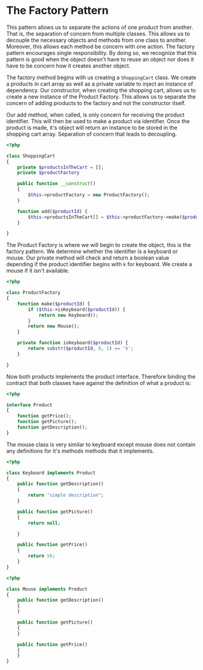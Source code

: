 The Factory Pattern
===================
This pattern allows us to separate the actions of one product from another.
That is, the separation of concern from multiple classes. This allows us to
decouple the necessary objects and methods from one class to another. Moreover,
this allows each method be concern with one action. The factory pattern
encourages single responsibility. By doing so, we recognize that this pattern is
good when the object doesn't have to reuse an object nor does it have to be
concern how it creates another object.

The factory method begins with us creating a `ShoppingCart` class. We create a
products in cart array as well as a private variable to inject an instance of
dependency. Our constructor, when creating the shopping cart, allows us to
create a new instance of the Product Factory. This allows us to separate the
concern of adding products to the factory and not the constructor itself.

Our add method, when called, is only concern for receiving the product
identifier. This will then be used to make a product via identifier. Once the
product is made, it's object will return an instance to be stored in the
shopping cart array. Separation of concern that leads to decoupling.

```php
<?php

class ShoppingCart
{
	private $productsInTheCart = [];
	private $productFactory

	public function __construct()
	{
		$this->productFactory = new ProductFactory();
	}

	function add($productId) {
		$this->productsInTheCart[] = $this->productFactory->make($productsId);
	}

}
```

The Product Factory is where we will begin to create the object, this is the
factory pattern. We determine whether the identifier is a keyboard or mouse. Our
private method will check and return a boolean value depending if the product
identifier begins with `k` for keyboard. We create a mouse if it isn't
available. 

```php
<?php

class ProductFactory
{
	function make($productId) {
		if ($this->isKeyboard($productId)) {
			return new Keyboard();
		}
		return new Mouse();
	}

	private function isKeyboard($productId) {
		return substr($productId, 0, 1) == 'k';
	}

}
```
Now both products implements the product interface. Therefore binding the
contract that both classes have against the definition of what a product is:

```php
<?php

interface Product
{
	function getPrice();
	function getPicture();
	function getDescription();
}
```

The mouse class is very similar to keyboard except mouse does not contain any
definitions for it's methods methods that it implements.

```php
<?php

class Keyboard implements Product
{
	public function getDescription()
	{
		return "simple description";
	}

	public function getPicture()
	{
		return null;

	}

	public function getPrice()
	{
		return 50;
	}
}
```

```php
<?php

class Mouse implements Product
{
	public function getDescription()
	{
	}

	public function getPicture()
	{
	}

	public function getPrice()
	{
	}
}
```
